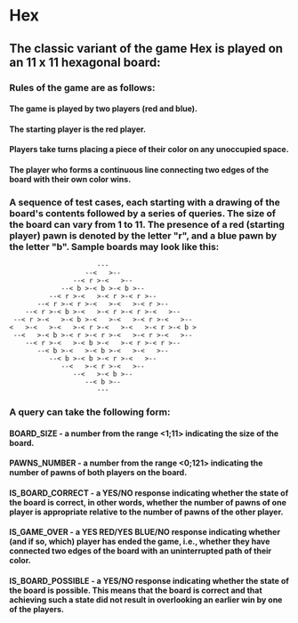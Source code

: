 # Hex
## The classic variant of the game Hex is played on an 11 x 11 hexagonal board:

### Rules of the game are as follows:
#### The game is played by two players (red and blue).
#### The starting player is the red player.
#### Players take turns placing a piece of their color on any unoccupied space.
#### The player who forms a continuous line connecting two edges of the board with their own color wins.

### A sequence of test cases, each starting with a drawing of the board's contents followed by a series of queries. The size of the board can vary from 1 to 11. The presence of a red (starting player) pawn is denoted by the letter "r", and a blue pawn by the letter "b". Sample boards may look like this:

                          ---
                       --<   >--
                    --< r >-<   >--
                 --< b >-< b >-< b >--
              --< r >-<   >-< r >-< r >--
           --< r >-< r >-<   >-<   >-< r >--
        --< r >-< b >-<   >-< r >-< r >-<   >--
     --< r >-<   >-< b >-<   >-<   >-< r >-<   >--
    <   >-<   >-<   >-< r >-<   >-<   >-< r >-< b >
     --<   >-< b >-< r >-< r >-<   >-< r >-<   >--
        --< r >-<   >-< b >-<   >-< r >-< r >--
           --< b >-<   >-< b >-<   >-<   >--
              --< b >-< b >-< r >-<   >--
                 --<   >-< r >-<   >--
                    --<   >-< b >--
                       --< b >--
                          ---

### A query can take the following form:
#### BOARD_SIZE - a number from the range <1;11> indicating the size of the board.
#### PAWNS_NUMBER - a number from the range <0;121> indicating the number of pawns of both players on the board.
#### IS_BOARD_CORRECT - a YES/NO response indicating whether the state of the board is correct, in other words, whether the number of pawns of one player is appropriate relative to the number of pawns of the other player.
#### IS_GAME_OVER - a YES RED/YES BLUE/NO response indicating whether (and if so, which) player has ended the game, i.e., whether they have connected two edges of the board with an uninterrupted path of their color.
#### IS_BOARD_POSSIBLE - a YES/NO response indicating whether the state of the board is possible. This means that the board is correct and that achieving such a state did not result in overlooking an earlier win by one of the players.
